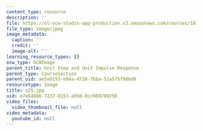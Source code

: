 ```yaml
---
content_type: resource
description: ''
file: https://ol-ocw-studio-app-production.s3.amazonaws.com/courses/18-03sc-differential-equations-fall-2011/e7e6468672378153a9568cc069799258_s25.jpg
file_type: image/jpeg
image_metadata:
  caption: ''
  credit: ''
  image-alt: ''
learning_resource_types: []
ocw_type: OCWImage
parent_title: Unit Step and Unit Impulse Response
parent_type: CourseSection
parent_uid: ae5a9153-e84a-4720-7bba-52a575f9d6d8
resourcetype: Image
title: s25.jpg
uid: e7e64686-7237-8153-a956-8cc069799258
video_files:
  video_thumbnail_file: null
video_metadata:
  youtube_id: null
---
```

